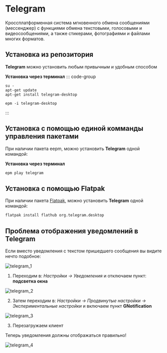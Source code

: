 # Telegram
Кроссплатформенная система мгновенного обмена сообщениями (мессенджер) с функциями обмена текстовыми, голосовыми и видеосообщениями, а также стикерами, фотографиями и файлами многих форматов.
## Установка из репозитория <Badge type="warning" text="sysphus" />
**Telegram** можно установить любым привычным и удобным способом

**Установка через терминал**
::: code-group

```bash[apt-get]
su -
apt-get update
apt-get install telegram-desktop
```
```bash[epm]
epm -i telegram-desktop
```
:::

## Установка c помощью единой комманды управления пакетами 

При наличии пакета eepm, можно установить **Telegram** одной командой:

**Установка через терминал**

```bash
epm play telegram
```

## Установка c помощью Flatpak<Badge type="tip" text="flatpak" />

При наличии пакета [Flatpak](/flatpak), можно установить **Telegram** одной командой:

```bash
flatpak install flathub org.telegram.desktop
```

## Проблема отображения уведомлений в Telegram

Если вместо уведомления с текстом пришедшего сообщения вы видите нечто подобное:

![telegram_1](/telegram_1.png)

1. Переходим в: *Настройки -> Уведомления* и отключаем пункт: **подсветка окна**

![telegram_2](/telegram_2.png)

2. Затем переходим в: *Настройки -> Продвинутые настройки -> Экспериментальные настройки* и включаем пункт **GNotification**

![telegram_3](/telegram_3.png)

3. Перезагружаем клиент

Теперь уведомления должны отображаться правильно!

![telegram_4](/telegram_4.png)


